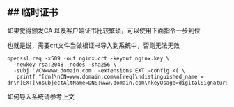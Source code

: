 ## ## 临时证书

如果觉得颁发CA 以及客户端证书比较繁琐，可以使用下面指令一步到位

也就是说，需要crt文件当做根证书导入到系统中，否则无法无效

```
openssl req -x509 -out nginx.crt -keyout nginx.key \
  -newkey rsa:2048 -nodes -sha256 \
  -subj '/CN=www.domain.com' -extensions EXT -config <( \
   printf "[dn]\nCN=www.domain.com\n[req]\ndistinguished_name = dn\n[EXT]\nsubjectAltName=DNS:www.domain.com\nkeyUsage=digitalSignature\nextendedKeyUsage=serverAuth")
```

如何导入系统请参考上文



